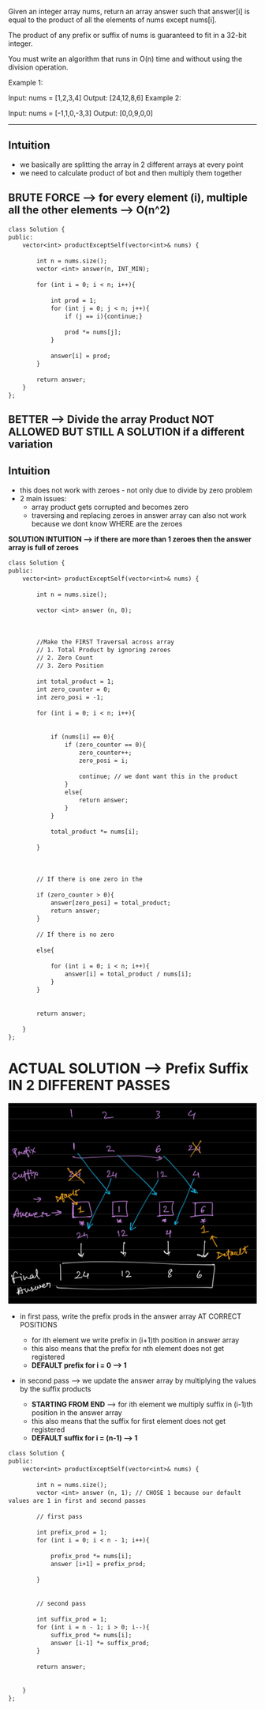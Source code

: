 Given an integer array nums, return an array answer such that answer[i] is equal to the product of all the elements of nums except nums[i].

The product of any prefix or suffix of nums is guaranteed to fit in a 32-bit integer.

You must write an algorithm that runs in O(n) time and without using the division operation.

 

Example 1:

Input: nums = [1,2,3,4]
Output: [24,12,8,6]
Example 2:

Input: nums = [-1,1,0,-3,3]
Output: [0,0,9,0,0]


****************



## Intuition

- we basically are splitting the array in 2 different arrays at every point
- we need to calculate product of bot and then multiply them together


## BRUTE FORCE --> for every element (i), multiple all the other elements --> O(n^2)

```
class Solution {
public:
    vector<int> productExceptSelf(vector<int>& nums) {

        int n = nums.size();
        vector <int> answer(n, INT_MIN);

        for (int i = 0; i < n; i++){

            int prod = 1;
            for (int j = 0; j < n; j++){
                if (j == i){continue;}

                prod *= nums[j];
            }

            answer[i] = prod;
        }

        return answer;
    }
};
```



## BETTER --> Divide the array Product NOT ALLOWED BUT STILL A SOLUTION if a different variation


## Intuition

- this does not work with zeroes - not only due to divide by zero problem 
- 2 main issues:
    - array product gets corrupted and becomes zero
    - traversing and replacing zeroes in answer array can also not work because we dont know WHERE are the zeroes



**SOLUTION INTUITION --> if there are more than 1 zeroes then the answer array is full of zeroes**

```
class Solution {
public:
    vector<int> productExceptSelf(vector<int>& nums) {

        int n = nums.size();

        vector <int> answer (n, 0);



        //Make the FIRST Traversal across array 
        // 1. Total Product by ignoring zeroes
        // 2. Zero Count 
        // 3. Zero Position

        int total_product = 1;
        int zero_counter = 0;
        int zero_posi = -1;

        for (int i = 0; i < n; i++){


            if (nums[i] == 0){
                if (zero_counter == 0){
                    zero_counter++;
                    zero_posi = i;
                    
                    continue; // we dont want this in the product
                }
                else{
                    return answer;
                }
            }      

            total_product *= nums[i];
  
        }



        // If there is one zero in the 

        if (zero_counter > 0){
            answer[zero_posi] = total_product;
            return answer;
        }

        // If there is no zero

        else{

            for (int i = 0; i < n; i++){
                answer[i] = total_product / nums[i];
            }
        }
        

        return answer;
        
    }
};
```


# ACTUAL SOLUTION --> Prefix Suffix IN 2 DIFFERENT PASSES 


![1](assets/238.jpeg)


- in first pass, write the prefix prods in the answer array AT CORRECT POSITIONS 
    - for ith element we write prefix in (i+1)th position in answer array 
    - this also means that the prefix for nth element does not get registered
    - **DEFAULT prefix for i = 0 --> 1**

- in second pass --> we update the answer array by multiplying the values by the suffix products
    - **STARTING FROM END** --> for ith element we multiply suffix in (i-1)th position in the answer array 
    - this also means that the suffix for first element does not get registered
    - **DEFAULT suffix for i = (n-1) --> 1**




```
class Solution {
public:
    vector<int> productExceptSelf(vector<int>& nums) {

        int n = nums.size();
        vector <int> answer (n, 1); // CHOSE 1 because our default values are 1 in first and second passes

        // first pass

        int prefix_prod = 1;
        for (int i = 0; i < n - 1; i++){

            prefix_prod *= nums[i];
            answer [i+1] = prefix_prod; 

        }


        // second pass

        int suffix_prod = 1;
        for (int i = n - 1; i > 0; i--){
            suffix_prod *= nums[i];
            answer [i-1] *= suffix_prod; 
        }

        return answer;

        
    }
};
```





